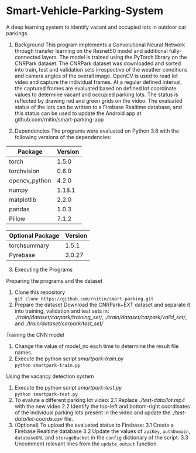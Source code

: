 # Smart-Vehicle-Parking-System

A deep learning system to identify vacant and occupied lots in outdoor car parkings.

1. Background
  This program implements a Convolutional Neural Network through transfer learning on the Resnet50 model and additional fully-connected layers. The model is trained using the PyTorch library on the CNRPark dataset. The CNRPark dataset was downloaded and sorted into train, test and validation sets irrespective of the weather conditions and camera angles of the overall image.
  OpenCV is used to read lot video and capture the individual frames. At a regular defined interval, the captured frames are evaluated based on defined lot coordinate values to determine vacant and occupied parking lots. 
  The status is reflected by drawing red and green grids on the video.
  The evaluated status of the lots can be written to a Firebase Realtime database, and this status can be used to update the Android app at github.com/rnitin/smart-parking-app

2. Dependencies
The programs were evaluated on Python 3.8 with the following versions of the dependencies:

| Package | Version |
| --- | --- |
|torch|1.5.0|
|torchvision|0.6.0|
|opencv_python|4.2.0|
|numpy|1.18.1|
|matplotlib|2.2.0|
|pandas|1.0.3|
|Pillow|7.1.2|  
  
  
|Optional Package|Version |
|---|---|
|torchsummary|1.5.1  |
|Pyrebase |3.0.27|

3. Executing the Programs

Preparing the programs and the dataset

1. Clone this repository  
`git clone https://github.com/rnitin/smart-parking.git`
2. Prepare the dataset
	Download the CNRPark+EXT dataset and separate it into training, validation and test sets in:  
	*./train/dataset/carpark/training_set/*, *./train/dataset/carpark/valid_set/*, and *./train/dataset/carpark/test_set/*
	
	
Training the CNN model

1. Change the value of model_no each time to determine the result file names.
2. Execute the python script *smartpark-train.py*  
`python smartpark-train.py`

Using the vacancy detection system
1. Execute the python script *smartpark-test.py*  
`python smartpark-test.py`
2. To evalute a different parking lot video:
	2.1 Replace *./test-data/lot.mp4* with the new video
	2.2 Identify the top-left and bottom-right coordinates of the individual parking lots present in the video and update the *./test-data/lot-coords.csv* file.
3. (Optional) To upload the evaluated status to Firebase:
	3.1 Create a Firebase Realtime database
	3.2 Update the values of `apiKey`, `authDomain`, `databaseURL` and `storageBucket` in the `config` dictionary of the script.
	3.3 Uncomment relevant lines from the `update_output` function.

